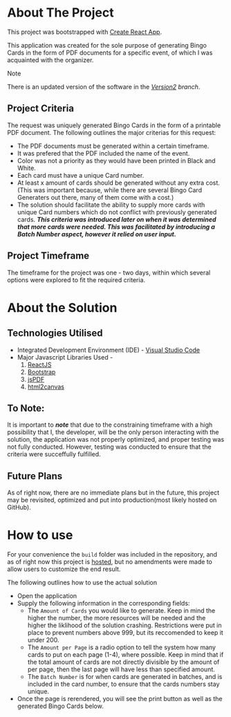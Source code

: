 # About The Project

This project was bootstrapped with [Create React App](https://github.com/facebook/create-react-app).

This application was created for the sole purpose of generating Bingo Cards in the form of PDF documents for a specific event, of which I was acquainted with the organizer.

> [!NOTE]
> There is an updated version of the software in the *[Version2](/../Version2/) branch*.

## Project Criteria

The request was uniquely generated Bingo Cards in the form of a printable PDF document. The following outlines the major criterias for this request:

+ The PDF documents must be generated within a certain timeframe. 
+ It was prefered that the PDF included the name of the event. 
+ Color was not a priority as they would have been printed in Black and White.
+ Each card must have a unique Card number. 
+ At least x amount of cards should be generated without any extra cost. (This was important because, while there are several Bingo Card Generaters out there, many of them come with a cost.)
+ The solution should facilitate the ability to supply more cards with unique Card numbers which do not conflict with previously generated cards. 
    ***This criteria was introduced later on when it was determined that more cards were needed. This was facilitated by introducing a Batch Number aspect, however it relied on user input.***


## Project Timeframe

The timeframe for the project was one - two days, within which several options were explored to fit the required criteria. 



# About the Solution

## Technologies Utilised

+ Integrated Development Environment (IDE) -  [Visual Studio Code](https://code.visualstudio.com/)  
+ Major Javascript Libraries Used -  
    1. [ReactJS](https://react.dev/)
    1. [Bootstrap](https://getbootstrap.com/)
    1. [jsPDF](https://github.com/parallax/jsPDF)
    1. [html2canvas](https://html2canvas.hertzen.com/)

## To Note:

It is important to ***note*** that due to the constraining timeframe with a high possibility that I, the developer, will be the only person interacting with the solution, the application was not properly optimized, and proper testing was not fully conducted. However, testing was conducted to ensure that the criteria were succeffully fulfilled.    

## Future Plans

As of right now, there are no immediate plans but in the future, this project may be revisited, optimized and put into production(most likely hosted on GitHub). 

# How to use

For your convenience the `build` folder was included in the repository, and as of right now this project is [hosted](https://michaelj1297.github.io), but no amendments were made to allow users to customize the end result.

The following outlines how to use the actual solution

+ Open the application
+ Supply the following information in the corresponding fields:
    + The `Amount of Cards` you would like to generate. Keep in mind the higher the number, the more resources will be needed and the higher the liklihood of the solution crashing. Restrictions were put in place to prevent numbers above 999, but its reccomended to keep it under 200.
    + The `Amount per Page` is a radio option to tell the system how many cards to put on each page (1-4), where possible. Keep in mind that if the total amount of cards are not directly divisible by the amount of per page, then the last page will have less than specified amount. 
    + The `Batch Number` is for when cards are generated in batches, and is included in the card number, to ensure that the cards numbers stay unique.
+ Once the page is rerendered, you will see the print button as well as the generated Bingo Cards below. 